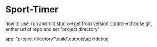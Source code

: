 ﻿# Sport-Timer
how to use:
run android studio->get from version control->choose git, enther url of repo and set "project directory"

app: 
"project directory"\build\outputs\apk\debug

